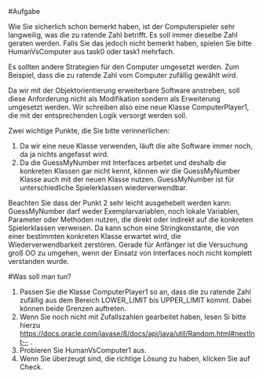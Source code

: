#Aufgabe

Wie Sie sicherlich schon bemerkt haben, ist der Computerspieler sehr langweilig, was die zu ratende Zahl betrifft. 
Es soll immer dieselbe Zahl geraten werden.
Falls Sie das jedoch nicht bemerkt haben, spielen Sie bitte HumanVsComputer aus task0 oder task1 mehrfach. 

Es sollten andere Strategien für den Computer umgesetzt werden. Zum Beispiel, dass die zu ratende Zahl vom Computer zufällig gewählt wird.

Da wir mit der Objektorientierung erweiterbare Software anstreben, soll diese Anforderung nicht als Modifikation 
sondern als Erweiterung umgesetzt werden.
Wir schreiben also eine neue Klasse ComputerPlayer1, die mit der entsprechenden Logik versorgt werden soll.

Zwei wichtige Punkte, die Sie bitte verinnerlichen:
1. Da wir eine neue Klasse verwenden, läuft die alte Software immer noch, da ja nichts angefasst wird.
2. Da die GuessMyNumber mit Interfaces arbeitet und deshalb die konkreten Klassen gar nicht kennt, 
   können wir die GuessMyNumber Klasse auch mit der neuen Klasse nutzen. GuessMyNumber ist für unterschiedliche Spielerklassen wiederverwendbar.

Beachten Sie dass der Punkt 2 sehr leicht ausgehebelt werden kann: GuessMyNumber darf weder Exemplarvariablen, noch lokale Variablen, Parameter oder Methoden nutzen, die direkt oder indirekt auf die konkreten Spielerklassen verweisen. 
Da kann schon eine Stringkonstante, die von einer bestimmten konkreten Klasse erwartet wird, die Wiederverwendbarkeit zerstören. 
Gerade für Anfänger ist die Versuchung groß OO zu umgehen, wenn der Einsatz von Interfaces noch nicht komplett verstanden wurde.

#Was soll man tun?

1. Passen Sie die Klasse ComputerPlayer1 so an, dass die zu ratende Zahl zufällig aus dem Bereich LOWER_LIMIT bis UPPER_LIMIT kommt. 
   Dabei können beide Grenzen auftreten.
2. Wenn Sie noch nicht mit Zufallszahlen gearbeitet haben, lesen Si bitte hierzu https://docs.oracle.com/javase/8/docs/api/java/util/Random.html#nextInt-- .
3. Probieren Sie HumanVsComputer1 aus.
4. Wenn Sie überzeugt sind, die richtige Lösung zu haben, klicken Sie auf Check.

